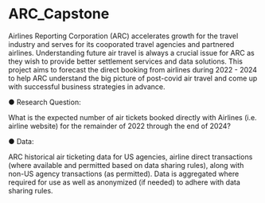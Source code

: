 # ARC_Capstone

Airlines Reporting Corporation (ARC) accelerates growth for the travel industry and serves for its cooporated travel agencies and partnered airlines.
Understanding future air travel is always a crucial issue for ARC as they wish to provide better settlement services and data solutions. 
This project aims to forecast the direct booking from airlines during 2022 - 2024 to help ARC understand the big 
picture of post-covid air travel and come up with successful business strategies in advance.

● Research Question:

What is the expected number of air tickets booked directly with Airlines (i.e. airline 
website) for the remainder of 2022 through the end of 2024? 

● Data:

ARC historical air ticketing data for US agencies, airline direct transactions (where available and permitted based on data sharing rules), 
along with non-US agency transactions (as permitted). 
Data is aggregated where required for use as well as anonymized (if needed) to adhere with data sharing rules.
